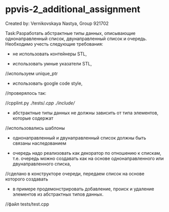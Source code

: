 # ppvis-2_additional_assignment
Created by: Vernikovskaya Nastya, Group 921702


Task:Разработать абстрактные типы данных, описывающие однонаправленный список, двунаправленный список и очередь. 
Необходимо учесть следующие требования:

- не использовать контейнеры STL,

- использовать умные указатели STL,

//используем unique_ptr 

- использовать google code style,

//проверялось так:

//cpplint.py ./tests/*.cpp ./include/*

- абстрактные типы данных не должны зависить от типа элементов, которые содержат

//использовались шаблоны

- однонаправленный и двунаправленный список должны быть связаны наследованием

- очередь надо реализовать как декоратор по отношению к спискам, т.е. очередь можно создавать как на основе однонаправленного или двунаправленного списка,

//сделано в конструкторе очереди, передаем список на основе которого создавать 

- в примере продемонстрировать добавление, происк и удаление элементов из абстрактных типов данных.

//файл tests/test.cpp
